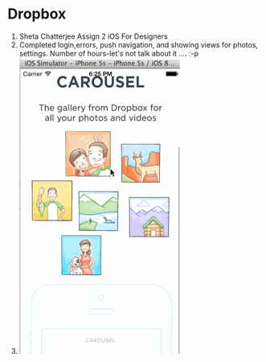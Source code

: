 Dropbox
=======

1. Sheta Chatterjee Assign 2 iOS For Designers
2. Completed login,errors,  push navigation, and showing views for photos, settings. Number of hours-let's not talk about it .... :-p
3. <img src="dropboxgif.gif" />
